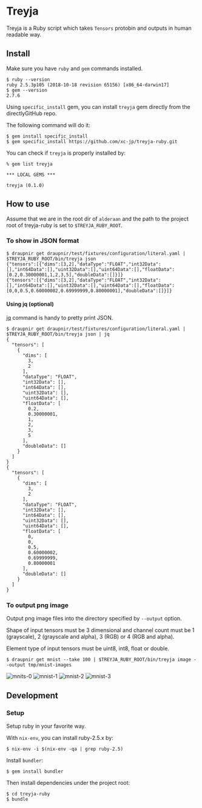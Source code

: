 # Treyja

Treyja is a Ruby script which takes `Tensors` protobin and outputs in human readable way.

## Install

Make sure you have `ruby` and `gem` commands installed.

```console
$ ruby --version
ruby 2.5.3p105 (2018-10-18 revision 65156) [x86_64-darwin17]
$ gem --version
2.7.6
```

Using `specific_install` gem, you can install `treyja` gem directly from the directlyGitHub repo.

The following command will do it:

```console
$ gem install specific_install
$ gem specific_install https://github.com/xc-jp/treyja-ruby.git
```

You can check if `treyja` is properly installed by:

```console
% gem list treyja

*** LOCAL GEMS ***

treyja (0.1.0)
```


## How to use

Assume that we are in the root dir of `alderaan` and the path to the project root of treyja-ruby is set to `$TREYJA_RUBY_ROOT`.

### To show in JSON format

```console
$ draupnir get draupnir/test/fixtures/configuration/literal.yaml | $TREYJA_RUBY_ROOT/bin/treyja json
{"tensors":[{"dims":[3,2],"dataType":"FLOAT","int32Data":[],"int64Data":[],"uint32Data":[],"uint64Data":[],"floatData":[0.2,0.30000001,1,2,3,5],"doubleData":[]}]}
{"tensors":[{"dims":[3,2],"dataType":"FLOAT","int32Data":[],"int64Data":[],"uint32Data":[],"uint64Data":[],"floatData":[0,0,0.5,0.60000002,0.69999999,0.80000001],"doubleData":[]}]}
```

#### Using jq (optional)

[jq](https://stedolan.github.io/jq/) command is handy to pretty print JSON.

```console
$ draupnir get draupnir/test/fixtures/configuration/literal.yaml | $TREYJA_RUBY_ROOT/bin/treyja json | jq
{
  "tensors": [
    {
      "dims": [
        3,
        2
      ],
      "dataType": "FLOAT",
      "int32Data": [],
      "int64Data": [],
      "uint32Data": [],
      "uint64Data": [],
      "floatData": [
        0.2,
        0.30000001,
        1,
        2,
        3,
        5
      ],
      "doubleData": []
    }
  ]
}
{
  "tensors": [
    {
      "dims": [
        3,
        2
      ],
      "dataType": "FLOAT",
      "int32Data": [],
      "int64Data": [],
      "uint32Data": [],
      "uint64Data": [],
      "floatData": [
        0,
        0,
        0.5,
        0.60000002,
        0.69999999,
        0.80000001
      ],
      "doubleData": []
    }
  ]
}
```


### To output png image

Output png image files into the directory specified by `--output` option.

Shape of input tensors must be 3 dimensional and channel count must be 1 (grayscale), 2 (grayscale and alpha), 3 (RGB) or 4 (RGB and alpha).

Element type of input tensors must be uint8, int8, float or double.

```console
$ draupnir get mnist --take 100 | $TREYJA_RUBY_ROOT/bin/treyja image --output tmp/mnist-images
```

![mnits-0](https://user-images.githubusercontent.com/1730718/48336250-3b13a100-e6a3-11e8-9f39-558ab792ac01.png)
![mnist-1](https://user-images.githubusercontent.com/1730718/48352360-df134180-e6cf-11e8-8de0-7d083315a55d.png)
![mnist-2](https://user-images.githubusercontent.com/1730718/48352418-f8b48900-e6cf-11e8-8bf5-0714c152911c.png)
![mnist-3](https://user-images.githubusercontent.com/1730718/48352488-21d51980-e6d0-11e8-9af7-907441dfe540.png)


## Development

### Setup

Setup ruby in your favorite way.

With `nix-env`, you can install ruby-2.5.x by:

```console
$ nix-env -i $(nix-env -qa | grep ruby-2.5)
```

Install `bundler`:

```console
$ gem install bundler
```

Then install dependencies under the project root:

```console
$ cd treyja-ruby
$ bundle
```
